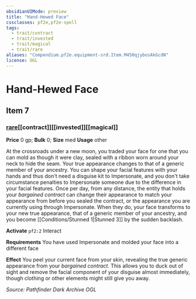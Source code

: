 ```yaml
---
obsidianUIMode: preview
title: "Hand-Hewed Face"
cssclasses: pf2e,pf2e-spell
tags:
  - trait/contract
  - trait/invested
  - trait/magical
  - trait/rare
aliases: "Compendium.pf2e.equipment-srd.Item.M450qjybosAkGcdN"
license: OGL
---
```

# Hand-Hewed Face
## Item 7
### [rare](rare "Rare Rarity Trait")[[contract]][[invested]][[magical]]


**Price** 0 gp; 
**Bulk** 0; **Size** med
**Usage** other

At the crossroads under a new moon, you traded your face for one that you can mold as though it were clay, sealed with a ribbon worn around your neck to hide the seam. Your true appearance changes to that of a generic member of your ancestry. You can shape your facial features with your hands and thus don't need a disguise kit to Impersonate, and you don't take circumstance penalties to Impersonate someone due to the difference in your facial features. Once per day, from any distance, the entity that holds your _bargained contract_ can change their appearance to match your appearance from before you sealed the contract, or the appearance you are currently using through Impersonate. When they do, your face transforms to your new true appearance, that of a generic member of your ancestry, and you become [[Conditions/Stunned 1|Stunned 3]] by the sudden backlash.

**Activate** `pf2:2` Interact

**Requirements** You have used Impersonate and molded your face into a different face

**Effect** You peel your current face from your skin, revealing the true generic appearance from your _bargained contract_. This allows you to duck out of sight and remove the facial component of your disguise almost immediately, though clothing or other elements might still give you away.

*Source: Pathfinder Dark Archive*
*OGL*